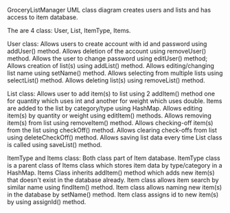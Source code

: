 GroceryListManager UML class diagram creates users and lists and has access to item database.

The are 4 class: User, List, ItemType, Items.

User class:
Allows users to create account with id and password using addUser() method.
Allows deletion of the account using removeUser() method.
Allows the user to change password using editUser() method;
Allows creation of list(s) using addList() method.
Allows editing/changing list name using setName() method.
Allows selecting from multiple lists using selectList() method.
Allows deleting list(s) using removeList() method.

List class:
Allows user to add item(s) to list using 2 addItem() method one for quantity which uses int and another for weight which uses double.
Items are added to the list by category/type using HashMap.
Allows editing item(s) by quantity or weight using editItem() methods.
Allows removing item(s) from list using removeItem() method.
Allows checking-off item(s) from the list using checkOff() method.
Allows clearing check-offs from list using deleteCheckOff() method.
Allows saving list data every time List class is called using saveList() method.

ItemType and Items class:
Both class part of Item database.
ItemType class is a parent class of Items class which stores item data by type/category in a HashMap.
Items Class inherits addItem() method which adds new item(s) that doesn't exist in the database already.
Item class allows item search by similar name using findItem() method.
Item class allows naming new item(s) in the database by setName() method.
Item class assigns id to new item(s) by using assignId() method.